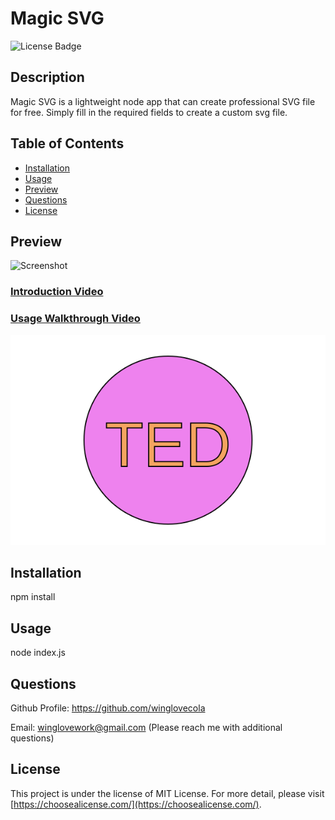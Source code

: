 # Magic SVG
![License Badge](https://img.shields.io/badge/license-MIT%20License-lightgreen)



## Description

Magic SVG is a lightweight node app that can create professional SVG file for free. Simply fill in the required fields to create a custom svg file.



## Table of Contents

- [Installation](#installation)
- [Usage](#usage)
- [Preview](#preview)
- [Questions](#questions)
- [License](#license)




## Preview

![Screenshot](https://github.com/winglovecola/magic-svg/blob/main/assets/images/screenshot.jpg?raw=true)

### [Introduction Video](https://drive.google.com/file/d/1Wc522kOgikuKqU3dwVWUBCJNZqKHLgH1/view?usp=sharing)

### [Usage Walkthrough Video](https://drive.google.com/file/d/1ch394PJFU_gwMF1S3BJtJPKwjR0skz5h/view?usp=sharing)


![SVG Sample](https://github.com/winglovecola/magic-svg/blob/main/examples/Circle-2023-02-11T21-20-41.618Z.svg)

## Installation

npm install



## Usage

node index.js



## Questions

Github Profile: https://github.com/winglovecola

Email: winglovework@gmail.com (Please reach me with additional questions)



## License

This project is under the license of MIT License. For more detail, please visit [https://choosealicense.com/](https://choosealicense.com/).







